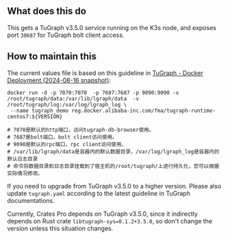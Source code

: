 ## What does this do

This gets a TuGraph v3.5.0 service running on the K3s node, and exposes port `30687` for TuGraph bolt client access.

## How to maintain this

The current values file is based on this guideline in [TuGraph - Docker Deployment (2024-08-16 snapshot)](https://web.archive.org/web/20240816031030/https://tugraph-db.readthedocs.io/zh-cn/latest/5.installation&running/3.docker-deployment.html):

```shell
docker run -d -p 7070:7070  -p 7687:7687 -p 9090:9090 -v /root/tugraph/data:/var/lib/lgraph/data  -v /root/tugraph/log:/var/log/lgraph_log \
 --name tugraph_demo reg.docker.alibaba-inc.com/fma/tugraph-runtime-centos7:${VERSION}

# 7070是默认的http端口，访问tugraph-db-browser使用。
# 7687是bolt端口，bolt client访问使用。
# 9090是默认的rpc端口，rpc client访问使用。
# /var/lib/lgraph/data是容器内的默认数据目录，/var/log/lgraph_log是容器内的默认日志目录
# 命令将数据目录和日志目录挂载到了宿主机的/root/tugraph/上进行持久化，您可以根据实际情况修改。
```

If you need to upgrade from TuGraph v3.5.0 to a higher version. Please also update `tugraph.yaml` according to the latest guideline in TuGraph documentations.

Currently, Crates Pro depends on TuGraph v3.5.0, since it indirectly depends on Rust crate `libtugraph-sys=0.1.2+3.5.0`, so don't change the version unless this situation changes.
